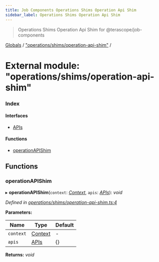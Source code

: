```yaml
---
title: Job Components Operations Shims Operation Api Shim
sidebar_label: Operations Shims Operation Api Shim
---
```


> Operations Shims Operation Api Shim for @terascope/job-components

[Globals](../overview.md) / ["operations/shims/operation-api-shim"](_operations_shims_operation_api_shim_.md) /

# External module: "operations/shims/operation-api-shim"

### Index

#### Interfaces

* [APIs](../interfaces/_operations_shims_operation_api_shim_.apis.md)

#### Functions

* [operationAPIShim](_operations_shims_operation_api_shim_.md#operationapishim)

## Functions

###  operationAPIShim

▸ **operationAPIShim**(`context`: *[Context](../interfaces/_interfaces_context_.context.md)*, `apis`: *[APIs](../interfaces/_operations_shims_operation_api_shim_.apis.md)*): *void*

*Defined in [operations/shims/operation-api-shim.ts:4](https://github.com/terascope/teraslice/tree/0c8b1cfadd6cd255811e506264906c5373f2ebea/packages/job-components/operations/shims/operation-api-shim.ts#L4)*

**Parameters:**

Name | Type | Default |
------ | ------ | ------ |
`context` | [Context](../interfaces/_interfaces_context_.context.md) | - |
`apis` | [APIs](../interfaces/_operations_shims_operation_api_shim_.apis.md) |  {} |

**Returns:** *void*
